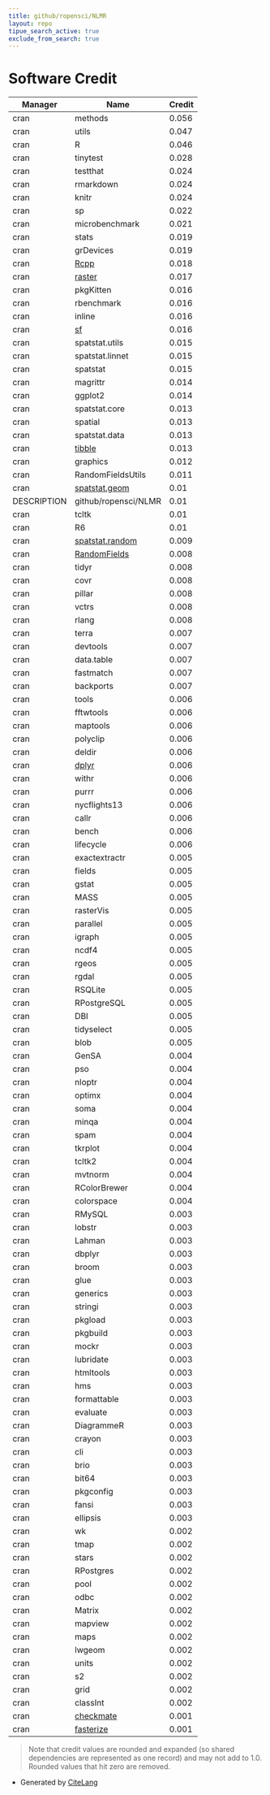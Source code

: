 ```yaml
---
title: github/ropensci/NLMR
layout: repo
tipue_search_active: true
exclude_from_search: true
---
```

# Software Credit

|Manager|Name|Credit|
|-------|----|------|
|cran|methods|0.056|
|cran|utils|0.047|
|cran|R|0.046|
|cran|tinytest|0.028|
|cran|testthat|0.024|
|cran|rmarkdown|0.024|
|cran|knitr|0.024|
|cran|sp|0.022|
|cran|microbenchmark|0.021|
|cran|stats|0.019|
|cran|grDevices|0.019|
|cran|[Rcpp](http://www.rcpp.org)|0.018|
|cran|[raster](https://rspatial.org/raster)|0.017|
|cran|pkgKitten|0.016|
|cran|rbenchmark|0.016|
|cran|inline|0.016|
|cran|[sf](https://r-spatial.github.io/sf/)|0.016|
|cran|spatstat.utils|0.015|
|cran|spatstat.linnet|0.015|
|cran|spatstat|0.015|
|cran|magrittr|0.014|
|cran|ggplot2|0.014|
|cran|spatstat.core|0.013|
|cran|spatial|0.013|
|cran|spatstat.data|0.013|
|cran|[tibble](https://tibble.tidyverse.org/)|0.013|
|cran|graphics|0.012|
|cran|RandomFieldsUtils|0.011|
|cran|[spatstat.geom](http://spatstat.org/)|0.01|
|DESCRIPTION|github/ropensci/NLMR|0.01|
|cran|tcltk|0.01|
|cran|R6|0.01|
|cran|[spatstat.random](http://spatstat.org/)|0.009|
|cran|[RandomFields](http://ms.math.uni-mannheim.de/de/publications/software/randomfields)|0.008|
|cran|tidyr|0.008|
|cran|covr|0.008|
|cran|pillar|0.008|
|cran|vctrs|0.008|
|cran|rlang|0.008|
|cran|terra|0.007|
|cran|devtools|0.007|
|cran|data.table|0.007|
|cran|fastmatch|0.007|
|cran|backports|0.007|
|cran|tools|0.006|
|cran|fftwtools|0.006|
|cran|maptools|0.006|
|cran|polyclip|0.006|
|cran|deldir|0.006|
|cran|[dplyr](https://dplyr.tidyverse.org)|0.006|
|cran|withr|0.006|
|cran|purrr|0.006|
|cran|nycflights13|0.006|
|cran|callr|0.006|
|cran|bench|0.006|
|cran|lifecycle|0.006|
|cran|exactextractr|0.005|
|cran|fields|0.005|
|cran|gstat|0.005|
|cran|MASS|0.005|
|cran|rasterVis|0.005|
|cran|parallel|0.005|
|cran|igraph|0.005|
|cran|ncdf4|0.005|
|cran|rgeos|0.005|
|cran|rgdal|0.005|
|cran|RSQLite|0.005|
|cran|RPostgreSQL|0.005|
|cran|DBI|0.005|
|cran|tidyselect|0.005|
|cran|blob|0.005|
|cran|GenSA|0.004|
|cran|pso|0.004|
|cran|nloptr|0.004|
|cran|optimx|0.004|
|cran|soma|0.004|
|cran|minqa|0.004|
|cran|spam|0.004|
|cran|tkrplot|0.004|
|cran|tcltk2|0.004|
|cran|mvtnorm|0.004|
|cran|RColorBrewer|0.004|
|cran|colorspace|0.004|
|cran|RMySQL|0.003|
|cran|lobstr|0.003|
|cran|Lahman|0.003|
|cran|dbplyr|0.003|
|cran|broom|0.003|
|cran|glue|0.003|
|cran|generics|0.003|
|cran|stringi|0.003|
|cran|pkgload|0.003|
|cran|pkgbuild|0.003|
|cran|mockr|0.003|
|cran|lubridate|0.003|
|cran|htmltools|0.003|
|cran|hms|0.003|
|cran|formattable|0.003|
|cran|evaluate|0.003|
|cran|DiagrammeR|0.003|
|cran|crayon|0.003|
|cran|cli|0.003|
|cran|brio|0.003|
|cran|bit64|0.003|
|cran|pkgconfig|0.003|
|cran|fansi|0.003|
|cran|ellipsis|0.003|
|cran|wk|0.002|
|cran|tmap|0.002|
|cran|stars|0.002|
|cran|RPostgres|0.002|
|cran|pool|0.002|
|cran|odbc|0.002|
|cran|Matrix|0.002|
|cran|mapview|0.002|
|cran|maps|0.002|
|cran|lwgeom|0.002|
|cran|units|0.002|
|cran|s2|0.002|
|cran|grid|0.002|
|cran|classInt|0.002|
|cran|[checkmate](https://github.com/mllg/checkmate)|0.001|
|cran|[fasterize](https://github.com/ecohealthalliance/fasterize)|0.001|


> Note that credit values are rounded and expanded (so shared dependencies are represented as one record) and may not add to 1.0. Rounded values that hit zero are removed.


- Generated by [CiteLang](https://github.com/vsoch/citelang)
